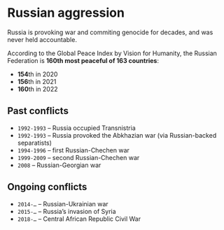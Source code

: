 # Russian aggression

Russia is provoking war and commiting genocide for decades, and was never held accountable.

According to the Global Peace Index by Vision for Humanity,
the Russian Federation is **160th most peaceful of 163 countries**:
- **154**th in 2020
- **156**th in 2021
- **160**th in 2022

## Past conflicts

* `1992-1993` – Russia occupied Transnistria
* `1992-1993` – Russia provoked the Abkhazian war (via Russian-backed separatists)
* `1994-1996` – first Russian-Chechen war
* `1999-2009` – second Russian-Chechen war
* `2008` – Russian-Georgian war

## Ongoing conflicts

* `2014-…` – Russian-Ukrainian war
* `2015-…` – Russia’s invasion of Syria
* `2018-…` – Central African Republic Civil War
